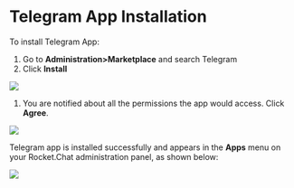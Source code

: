 # Telegram App Installation

To install Telegram App:

1. Go to **Administration&gt;Marketplace** and search Telegram
2. Click **Install**

![](../../../../.gitbook/assets/image%20%28569%29.png)

1. You are notified about all the permissions the app would access. Click **Agree**.

![](../../../../.gitbook/assets/image%20%28401%29%20%281%29.png)

Telegram app is installed successfully and appears in the **Apps** menu on your Rocket.Chat administration panel, as shown below:

![](../../../../.gitbook/assets/image%20%28568%29.png)

